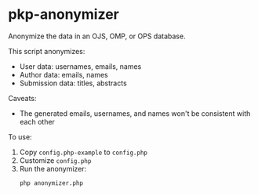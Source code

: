 # pkp-anonymizer
Anonymize the data in an OJS, OMP, or OPS database.

This script anonymizes:
- User data: usernames, emails, names
- Author data: emails, names
- Submission data: titles, abstracts

Caveats:
- The generated emails, usernames, and names won't be consistent with each other

To use:

1. Copy `config.php-example` to `config.php`
2. Customize `config.php`
3. Run the anonymizer:
   ```sh
   php anonymizer.php
   ```
